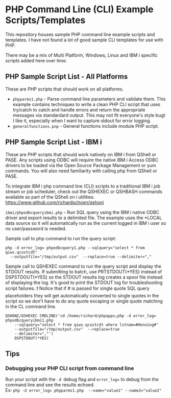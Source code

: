 # PHP Command Line (CLI) Example Scripts/Templates
This repository houses sample PHP command line example scripts and templates. I have not found a lot of good sample CLI templates for use with PHP.    

There may be a mix of Multi Platform, Windows, Linux and IBM i specific scripts added here over time. 

## PHP Sample Script List - All Platforms
These are PHP scripts that should work on all platforms.  
- ```phpparms1.php``` - Parse command line parameters and validate them. This example contains techniques to write a clean PHP CLI script that uses try/catch to catch and handle errors and return the appropriate messages via standardard output. This may not fit everyone's style bugt I like it, especially when I want to capture stdout for error logging.
- ```generalfunctions.pnp``` - General functions include module PHP script.

## PHP Sample Script List - IBM i 
These are PHP scripts that should work natively on IBM i from QShell or PASE. Any scripts using ODBC will require the native IBM i Access ODBC drivers to be loaded via the Open Source Package Management or yum commands. You will also need familiarity with calling php from QShell or PASE.  

To integrate IBM i php command line (CLI) scripts to a traditional IBM i job stream or job scheduler, check out the QSHEXEC or QSHBASH commands available as part of the QShell on i utilities. https://www.github.com/richardschoen/qshoni 

```ibmi/phpodbcqueryibmi.php``` - Run SQL query using the IBM i native ODBC driver and export results to a delimited file. The example uses the *LOCAL data source so it will automatically run as the current logged in IBM i user so no user/password is needed.  

Sample call to php command to run the query script:    
```
php -d error_log= phpodbcquery1.php --sqlquery="select * from qiws.qcustcdt"
  --outputfile="/tmp/output.csv"  --replace=true --delimiter=","
```

Sample call to QSHEXEC command to run the query script and display the STDOUT results. If submitting to batch, use PRTSTDOUT(*YES) instead of DSPSTDOUT(*YES) so the STDOUT results log creates a spool file instead of displaying the log. It's good to print the STDOUT log for troubleshooting script failures.
❗ Notice that if # is passed for single quote SQL query placeholders they will get automatically converted to single quotes in the script so we don't have to do any quote escaping or single quote matching in the CL command line.
```
QSHONI/QSHEXEC CMDLINE('cd /home/richard/phpapps;php -d error_log= phpodbcqueryibmi1.php        
    --sqlquery="select * from qiws.qcustcdt where lstnam=#Henning#" 
    --outputfile="/tmp/output.csv"  --replace=true      
    --delimiter=","')                               
    DSPSTDOUT(*YES)                                                         
```

## Tips

### Debugging your PHP CLI script from command line   
Run your script with the ```-d ```debug flag and ```error_log=``` to debug from the command line and see the results echoed.   
Ex: ```php -d error_log= phpparms1.php  --name="value1" --name2="value2"```


 





